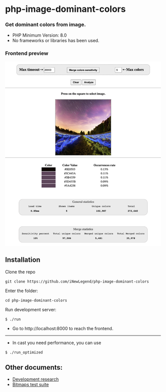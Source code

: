 # php-image-dominant-colors

### Get dominant colors from image.

- PHP Minimum Version: 8.0
- No frameworks or libraries has been used.

### Frontend preview
![](./docs/preview_1.png)

## Installation

Clone the repo

```shell
git clone https://github.com/iNewLegend/php-image-dominant-colors
```

Enter the folder:
```shell
cd php-image-dominant-colors
```

Run development server:
```shell
$ ./run
```

- Go to http://localhost:8000 to reach the frontend.

---

- In cast you need performance, you can use
```shell
$ ./run_optimized
```



## Other documents:

- [Development research](docs/development-research.md)
- [Bitmaps test suite](docs/bitmaps-test-suite.md)
